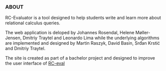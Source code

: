 ### ABOUT
<!-- DISPLAY CONTENT ABOUT THE AUTHORS OF THIS PAGE AND HOW IT CAME ABOUT -->
RC-Evaluator is a tool designed to help students write and learn more about relational calculus queries.

The web application is deloped by Johannes Rosendal, Helene Møller-Jensen, Dmitriy Traytel and Leonardo Lima while the underlying algorithms are implemented and designed by Martin Raszyk, David Basin, Srđan Krstić and Dmitriy Traytel. 

The site is created as part of a bachelor project and designed to improve the user interface of [RC-eval](https://traytel.bitbucket.io/rc-eval/) 